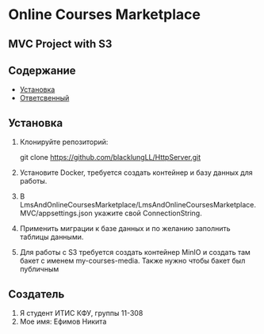 # Online Courses Marketplace

## MVC Project with S3


## Содержание 
- [Установка](#установка) 
- [Ответсвенный](#Создатель) 
 
 
## Установка 
1. Клонируйте репозиторий: 
 
   git clone [https://github.com/blacklungLL/HttpServer.git ](https://github.com/blacklungLL/OnlineCoursesMarketplace.git)
 
2. Установите Docker, требуется создать контейнер и базу данных для работы. 
 
3. В LmsAndOnlineCoursesMarketplace/LmsAndOnlineCoursesMarketplace.MVC/appsettings.json укажите свой ConnectionString. 
 
4. Применить миграции к базе данных и по желанию заполнить таблицы данными.

5. Для работы c S3 требуется создать контейнер MinIO и создать там бакет с именем my-courses-media. Также нужно чтобы бакет был публичным
 

## Создатель 
1. Я студент ИТИС КФУ, группы 11-308 
2. Мое имя: Ефимов Никита
